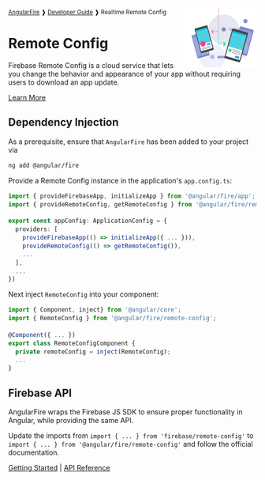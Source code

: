 <img align="right" width="30%" src="images/remote-config-illo_1x.png">

<small>
<a href="https://github.com/angular/angularfire">AngularFire</a> &#10097; <a href="../README.md#developer-guide">Developer Guide</a> &#10097; Realtime Remote Config
</small>

# Remote Config

Firebase Remote Config is a cloud service that lets you change the behavior and appearance of your app without requiring users to download an app update.

[Learn More](https://firebase.google.com/docs/remote-config/)

## Dependency Injection

As a prerequisite, ensure that `AngularFire` has been added to your project via
```bash
ng add @angular/fire
```

Provide a Remote Config instance in the application's `app.config.ts`:

```ts
import { provideFirebaseApp, initializeApp } from '@angular/fire/app';
import { provideRemoteConfig, getRemoteConfig } from '@angular/fire/remote-config';

export const appConfig: ApplicationConfig = {
  providers: [
    provideFirebaseApp(() => initializeApp({ ... })),
    provideRemoteConfig(() => getRemoteConfig()),
    ...
  ],
  ...
})
```

Next inject `RemoteConfig` into your component:

```ts
import { Component, inject} from '@angular/core';
import { RemoteConfig } from '@angular/fire/remote-config';

@Component({ ... })
export class RemoteConfigComponent {
  private remoteConfig = inject(RemoteConfig);
  ...
}
```

## Firebase API

AngularFire wraps the Firebase JS SDK to ensure proper functionality in Angular, while providing the same API.

Update the imports from `import { ... } from 'firebase/remote-config'` to `import { ... } from '@angular/fire/remote-config'` and follow the official documentation.

[Getting Started](https://firebase.google.com/docs/remote-config/get-started?platform=web) | [API Reference](https://firebase.google.com/docs/reference/js/remote-config)
